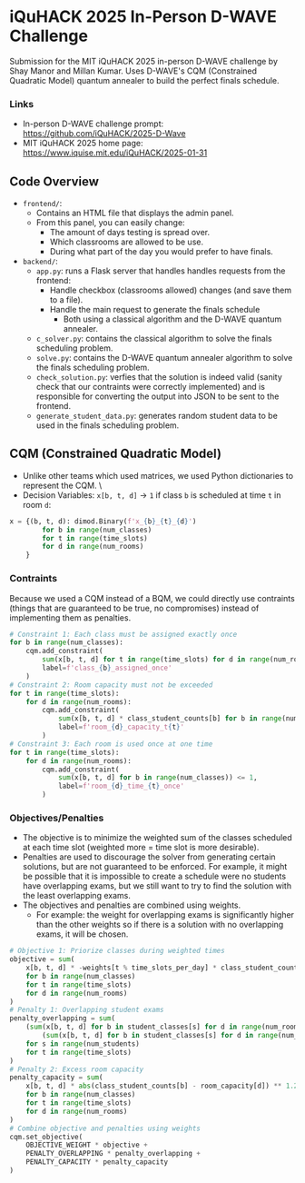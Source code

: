 # iQuHACK 2025 In-Person D-WAVE Challenge

Submission for the MIT iQuHACK 2025 in-person D-WAVE challenge by Shay Manor and Millan Kumar.
Uses D-WAVE's CQM (Constrained Quadratic Model) quantum annealer to build the perfect finals schedule.

### Links

- In-person D-WAVE challenge prompt: https://github.com/iQuHACK/2025-D-Wave
- MIT iQuHACK 2025 home page: https://www.iquise.mit.edu/iQuHACK/2025-01-31

## Code Overview

- `frontend/`:
	- Contains an HTML file that displays the admin panel.
	- From this panel, you can easily change:
		- The amount of days testing is spread over.
		- Which classrooms are allowed to be use.
		- During what part of the day you would prefer to have finals.
- `backend/`:
	- `app.py`: runs a Flask server that handles handles requests from the frontend:
		- Handle checkbox (classrooms allowed) changes (and save them to a file).
		- Handle the main request to generate the finals schedule
			- Both using a classical algorithm and the D-WAVE quantum annealer.
	- `c_solver.py`: contains the classical algorithm to solve the finals scheduling problem.
	- `solve.py`: contains the D-WAVE quantum annealer algorithm to solve the finals scheduling problem.
	- `check_solution.py`: verfies that the solution is indeed valid (sanity check that our contraints were correctly implemented) and is responsible for converting the output into JSON to be sent to the frontend.
	- `generate_student_data.py`: generates random student data to be used in the finals scheduling problem.

## CQM (Constrained Quadratic Model)

- Unlike other teams which used matrices, we used Python dictionaries to represent the CQM. \
- Decision Variables: `x[b, t, d]` -> `1` if class `b` is scheduled at time `t` in room `d`:
```python
x = {(b, t, d): dimod.Binary(f'x_{b}_{t}_{d}')
		for b in range(num_classes)
		for t in range(time_slots)
		for d in range(num_rooms)
	}
```

### Contraints

Because we used a CQM instead of a BQM, we could directly use contraints (things that are guaranteed to be true, no compromises) instead of implementing them as penalties.
```python
# Constraint 1: Each class must be assigned exactly once
for b in range(num_classes):
	cqm.add_constraint(
		sum(x[b, t, d] for t in range(time_slots) for d in range(num_rooms)) == 1,
		label=f'class_{b}_assigned_once'
	)
# Constraint 2: Room capacity must not be exceeded
for t in range(time_slots):
	for d in range(num_rooms):
		cqm.add_constraint(
			sum(x[b, t, d] * class_student_counts[b] for b in range(num_classes)) <= room_capacity[d],
			label=f'room_{d}_capacity_t{t}'
		)
# Constraint 3: Each room is used once at one time
for t in range(time_slots):
	for d in range(num_rooms):
		cqm.add_constraint(
			sum(x[b, t, d] for b in range(num_classes)) <= 1,
			label=f'room_{d}_time_{t}_once'
		)
```

### Objectives/Penalties

- The objective is to minimize the weighted sum of the classes scheduled at each time slot (weighted more = time slot is more desirable).
- Penalties are used to discourage the solver from generating certain solutions, but are not guaranteed to be enforced. For example, it might be possible that it is impossible to create a schedule were no students have overlapping exams, but we still want to try to find the solution with the least overlapping exams.
- The objectives and penalties are combined using weights.
	- For example: the weight for overlapping exams is significantly higher than the other weights so if there is a solution with no overlapping exams, it will be chosen.
```python
# Objective 1: Priorize classes during weighted times
objective = sum(
	x[b, t, d] * -weights[t % time_slots_per_day] * class_student_counts[b]
	for b in range(num_classes)
	for t in range(time_slots)
	for d in range(num_rooms)
)
# Penalty 1: Overlapping student exams
penalty_overlapping = sum(
	(sum(x[b, t, d] for b in student_classes[s] for d in range(num_rooms)) *
		(sum(x[b, t, d] for b in student_classes[s] for d in range(num_rooms)) - 1)) / 2
	for s in range(num_students)
	for t in range(time_slots)
)
# Penalty 2: Excess room capacity
penalty_capacity = sum(
	x[b, t, d] * abs(class_student_counts[b] - room_capacity[d]) ** 1.2
	for b in range(num_classes)
	for t in range(time_slots)
	for d in range(num_rooms)
)
# Combine objective and penalties using weights
cqm.set_objective(
	OBJECTIVE_WEIGHT * objective +
	PENALTY_OVERLAPPING * penalty_overlapping +
	PENALTY_CAPACITY * penalty_capacity
)
```